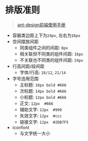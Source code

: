 # 排版准则

> [ant-design前端使用手册](https://os.alipayobjects.com/rmsportal/HTXUgPGkyyxEivE.png)

+ 容器类边距上下为`24px`, 左右为`16px`
+ 空间摆放间距
    - 同类组件之间的间距: `8px`
    - 相关联但不同类的组件间距: `16px`
    - 不关联也不同类的组件间距: `24px`
+ 行高间距/段间距
    - 字体/行高: `18/12`, `21/14`
+ 字号选用范围
    - 主标题: `16px bold #666`
    - 次标题: `14px bold #666`
    - 小标题: `12px bold #666`
    - 正文: `12px  #666`
    - 辅助文字: `12px  #999`
    - 失效文字: `12px  #ccc`
    - 链接文字: `12px  #2DB7F5`
+ iconfont
    - 与文字统一大小
    
      
    
    